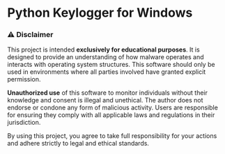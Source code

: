 # Python Keylogger for Windows

### ⚠️ Disclaimer

This project is intended **exclusively for educational purposes**. It is designed to provide an understanding of how malware operates and interacts with operating system structures. This software should only be used in environments where all parties involved have granted explicit permission.

**Unauthorized use** of this software to monitor individuals without their knowledge and consent is illegal and unethical. The author does not endorse or condone any form of malicious activity. Users are responsible for ensuring they comply with all applicable laws and regulations in their jurisdiction.

By using this project, you agree to take full responsibility for your actions and adhere strictly to legal and ethical standards.
